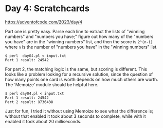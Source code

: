# Day 4: Scratchcards

<https://adventofcode.com/2023/day/4>

Part one is pretty easy. Parse each line to extract the lists of "winning
numbers" and "numbers you have;" figure out how many of the "numbers you
have" are in the "winning numbers" list, and then the score is `2^(n-1)`
where `n` is the number of "numbers you have" in the "winning numbers" list.

```
$ perl  day04.pl < input.txt 
Part 1 result: 24542
```

For part 2, the matching logic is the same, but scoring is different. This
looks like a problem looking for a recursive solution, since the question of
how many points one card is worth depends on how much others are worth. The
'Memoize' module should be helpful here.

```
$ perl day04.pl < input.txt 
Part 1 result: 24542
Part 2 result: 8736438
```

Just for fun, I tried it without using Memoize to see what the difference
is; without that enabled it took about 3 seconds to complete, while with it
enabled it took about 20 milliseconds.
